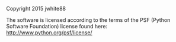 Copyright 2015 jwhite88 

The software is licensed according to the terms of the PSF (Python Software Foundation) license found here: http://www.python.org/psf/license/